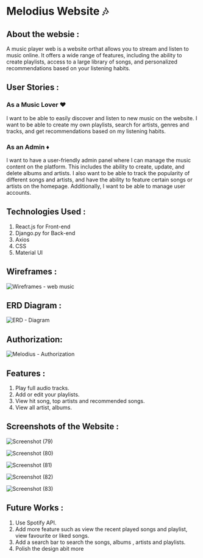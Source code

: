 ﻿# Melodius Website :notes: 

## About the websie : 
A music player web is a website orthat allows you to stream and listen to music online. It offers a wide range of features, including the ability to create playlists, access to a large library of songs, and personalized recommendations based on your listening habits.

## User Stories :

### As a Music Lover :hearts:
I want to be able to easily discover and listen to new music on the website. I want to be able to create my own playlists, search for artists, genres and tracks, and get recommendations based on my listening habits.

### As an Admin :diamonds:

I want to have a user-friendly admin panel where I can manage the music content on the platform. This includes the ability to create, update, and delete albums and artists. I also want to be able to track the popularity of different songs and artists, and have the ability to feature certain songs or artists on the homepage. Additionally, I want to be able to manage user accounts.


## Technologies Used : 

1. React.js for Front-end
2. Django.py for Back-end
3. Axios 
4. CSS
5. Material UI
   
   
## Wireframes : 

![Wireframes - web music](https://github.com/Music-Player-Web/melodius/assets/140065051/10b7712c-e985-4253-9944-f881f7cbfb67)


## ERD Diagram : 

![ERD - Diagram ](https://github.com/Music-Player-Web/melodius/assets/140065051/431173af-4463-47e3-9922-525a7113358f)


## Authorization: 

![Melodius - Authorization ](https://github.com/Music-Player-Web/melodius/assets/140065051/a6fb753b-eb75-4f6a-b9af-9fb60678c4ca)


## Features :


1. Play full audio tracks.
2. Add or edit your playlists.
3. View hit song, top artists and recommended songs.
4. View all artist, albums. 
   
## Screenshots of the Website :

![Screenshot (79)](https://github.com/Music-Player-Web/melodius/assets/140065051/9402c377-ee6c-4885-9c42-19f3ef822486)

![Screenshot (80)](https://github.com/Music-Player-Web/melodius/assets/140065051/6fb24eb4-c66c-4464-8bd9-e5e07e0fb75d)

![Screenshot (81)](https://github.com/Music-Player-Web/melodius/assets/140065051/2e6afbc4-8d38-47b4-821f-cca3e9332a0c)

![Screenshot (82)](https://github.com/Music-Player-Web/melodius/assets/140065051/5afa908b-ab4b-4f58-8d2c-0e62327fec9f)

![Screenshot (83)](https://github.com/Music-Player-Web/melodius/assets/140065051/635360ac-7b29-4b19-8a34-d04d95b54561)

## Future Works : 

1. Use Spotify API.
2. Add more feature such as view the recent played songs and playlist, view favourite or liked songs.
3. Add a search bar to search the songs, albums , artists and playlists. 
4. Polish the design abit more
   
